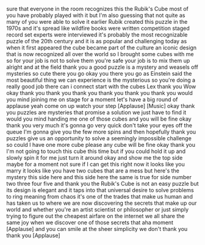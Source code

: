 
sure that everyone in the room
recognizes this the Rubik&#39;s Cube most of
you have probably played with it but I&#39;m
also guessing that not quite as many of
you were able to solve it earlier Rubik
created this puzzle in the 1970s and
it&#39;s spread like wildfire books were
written competition staged record set
experts were interviewed it&#39;s probably
the most recognizable puzzle of the 20th
century and it is as popular and
challenging today as when it first
appeared the cube became part of the
culture an iconic design that is now
recognized all over the world so I
brought some cubes with me so for your
job is not to solve them
you&#39;re safe your job is to mix them up
alright and at the field thank you a
good puzzle is a mystery and weasels off
mysteries so cute there you go okay you
there you go
as Einstein said the most beautiful
thing we can experience is the
mysterious so you&#39;re doing a really good
job there can i connect start with the
cubes Lex thank you Wow okay thank you
thank you thank you thank you thank you
thank you would you mind joining me on
stage for a moment let&#39;s have a big
round of applause yeah come on up watch
your step
[Applause]
[Music]
okay thank you
puzzles are mysteries that promise a
solution we just have to find it would
you mind handing me one of those cubes
and you will be fine okay thank you very
much it&#39;s gonna go very quick don&#39;t take
your eyes off the queue
I&#39;m gonna give you the few more spins
and then hopefully thank you
puzzles give us an opportunity to solve
a seemingly impossible challenge so
could I have one more cube please any
cube will be fine
okay thank you I&#39;m not going to touch
this cube this time but if you could
hold it up and slowly spin it for me
just turn it around okay and show me the
top side maybe for a moment not sure if
I can get this right now it looks like
you marry it looks like you have two
cubes that are a mess but here&#39;s the
mystery this side here and this side
here the same is true for side number
two
three four five and
thank you the Rubik&#39;s Cube is not an
easy puzzle but its design is elegant
and it taps into that universal desire
to solve problems to ring meaning from
chaos it&#39;s one of the trades that make
us human and has taken us to where we
are now discovering the secrets that
make up our world and whether you&#39;re an
artist scientist or philosopher or just
simply trying to figure out the cheapest
airfare on the internet we all share the
same joy when we discover one of those
secrets that aha moment
[Applause]
and you can smile at the sheer
simplicity
we don&#39;t thank you
thank you
[Applause]
